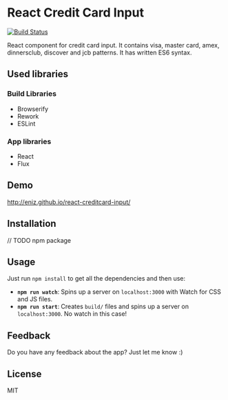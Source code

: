 # React Credit Card Input

[![Build Status](https://travis-ci.org/eniz/react-creditcard-input.svg?branch=master)](https://travis-ci.org/eniz/react-creditcard-input)

React component for credit card input. It contains visa, master card, amex, dinnersclub, discover and jcb patterns. It has written ES6 syntax.

## Used libraries

### Build Libraries

* Browserify
* Rework
* ESLint

### App libraries

* React
* Flux



## Demo

http://eniz.github.io/react-creditcard-input/


## Installation

// TODO npm package


## Usage

Just run `npm install` to get all the dependencies and then use:

* **`npm run watch`**: Spins up a server on `localhost:3000` with Watch for CSS and JS files.
* **`npm run start`**: Creates `build/` files and spins up a server on `localhost:3000`. No watch in this case!




## Feedback

Do you have any feedback about the app? Just let me know :)


## License

MIT
